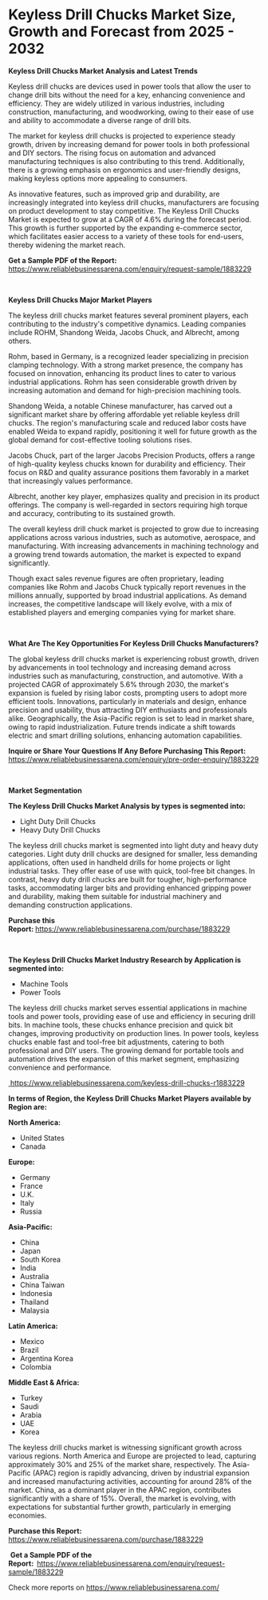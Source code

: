 <p><h1>Keyless Drill Chucks Market Size, Growth and Forecast from 2025 - 2032</h1></p><p><strong>Keyless Drill Chucks Market Analysis and Latest Trends</strong></p>
<p><p>Keyless drill chucks are devices used in power tools that allow the user to change drill bits without the need for a key, enhancing convenience and efficiency. They are widely utilized in various industries, including construction, manufacturing, and woodworking, owing to their ease of use and ability to accommodate a diverse range of drill bits. </p><p>The market for keyless drill chucks is projected to experience steady growth, driven by increasing demand for power tools in both professional and DIY sectors. The rising focus on automation and advanced manufacturing techniques is also contributing to this trend. Additionally, there is a growing emphasis on ergonomics and user-friendly designs, making keyless options more appealing to consumers.</p><p>As innovative features, such as improved grip and durability, are increasingly integrated into keyless drill chucks, manufacturers are focusing on product development to stay competitive. The Keyless Drill Chucks Market is expected to grow at a CAGR of 4.6% during the forecast period. This growth is further supported by the expanding e-commerce sector, which facilitates easier access to a variety of these tools for end-users, thereby widening the market reach.</p></p>
<p><strong>Get a Sample PDF of the Report:&nbsp;</strong> <a href="https://www.reliablebusinessarena.com/enquiry/request-sample/1883229?utm_campaign=3535&utm_medium=2&utm_source=Github&utm_content=ia&utm_term=11042025&utm_id=keyless-drill-chucks">https://www.reliablebusinessarena.com/enquiry/request-sample/1883229</a></p>
<p>&nbsp;</p>
<p><strong>Keyless Drill Chucks Major Market Players</strong></p>
<p><p>The keyless drill chucks market features several prominent players, each contributing to the industry's competitive dynamics. Leading companies include ROHM, Shandong Weida, Jacobs Chuck, and Albrecht, among others. </p><p>Rohm, based in Germany, is a recognized leader specializing in precision clamping technology. With a strong market presence, the company has focused on innovation, enhancing its product lines to cater to various industrial applications. Rohm has seen considerable growth driven by increasing automation and demand for high-precision machining tools.</p><p>Shandong Weida, a notable Chinese manufacturer, has carved out a significant market share by offering affordable yet reliable keyless drill chucks. The region's manufacturing scale and reduced labor costs have enabled Weida to expand rapidly, positioning it well for future growth as the global demand for cost-effective tooling solutions rises.</p><p>Jacobs Chuck, part of the larger Jacobs Precision Products, offers a range of high-quality keyless chucks known for durability and efficiency. Their focus on R&D and quality assurance positions them favorably in a market that increasingly values performance.</p><p>Albrecht, another key player, emphasizes quality and precision in its product offerings. The company is well-regarded in sectors requiring high torque and accuracy, contributing to its sustained growth.</p><p>The overall keyless drill chuck market is projected to grow due to increasing applications across various industries, such as automotive, aerospace, and manufacturing. With increasing advancements in machining technology and a growing trend towards automation, the market is expected to expand significantly.</p><p>Though exact sales revenue figures are often proprietary, leading companies like Rohm and Jacobs Chuck typically report revenues in the millions annually, supported by broad industrial applications. As demand increases, the competitive landscape will likely evolve, with a mix of established players and emerging companies vying for market share.</p></p>
<p>&nbsp;</p>
<p><strong>What Are The Key Opportunities For Keyless Drill Chucks Manufacturers?</strong></p>
<p><p>The global keyless drill chucks market is experiencing robust growth, driven by advancements in tool technology and increasing demand across industries such as manufacturing, construction, and automotive. With a projected CAGR of approximately 5.6% through 2030, the market's expansion is fueled by rising labor costs, prompting users to adopt more efficient tools. Innovations, particularly in materials and design, enhance precision and usability, thus attracting DIY enthusiasts and professionals alike. Geographically, the Asia-Pacific region is set to lead in market share, owing to rapid industrialization. Future trends indicate a shift towards electric and smart drilling solutions, enhancing automation capabilities.</p></p>
<p><strong>Inquire or Share Your Questions If Any Before Purchasing This Report:</strong> <a href="https://www.reliablebusinessarena.com/enquiry/pre-order-enquiry/1883229?utm_campaign=3535&utm_medium=2&utm_source=Github&utm_content=ia&utm_term=11042025&utm_id=keyless-drill-chucks">https://www.reliablebusinessarena.com/enquiry/pre-order-enquiry/1883229</a></p>
<p>&nbsp;</p>
<p><strong>Market Segmentation</strong></p>
<p><strong>The Keyless Drill Chucks Market Analysis by types is segmented into:</strong></p>
<p><ul><li>Light Duty Drill Chucks</li><li>Heavy Duty Drill Chucks</li></ul></p>
<p><p>The keyless drill chucks market is segmented into light duty and heavy duty categories. Light duty drill chucks are designed for smaller, less demanding applications, often used in handheld drills for home projects or light industrial tasks. They offer ease of use with quick, tool-free bit changes. In contrast, heavy duty drill chucks are built for tougher, high-performance tasks, accommodating larger bits and providing enhanced gripping power and durability, making them suitable for industrial machinery and demanding construction applications.</p></p>
<p><strong>Purchase this Report:&nbsp;</strong><a href="https://www.reliablebusinessarena.com/purchase/1883229?utm_campaign=3535&utm_medium=2&utm_source=Github&utm_content=ia&utm_term=11042025&utm_id=keyless-drill-chucks">https://www.reliablebusinessarena.com/purchase/1883229</a></p>
<p>&nbsp;</p>
<p><strong>The Keyless Drill Chucks Market Industry Research by Application is segmented into:</strong></p>
<p><ul><li>Machine Tools</li><li>Power Tools</li></ul></p>
<p><p>The keyless drill chucks market serves essential applications in machine tools and power tools, providing ease of use and efficiency in securing drill bits. In machine tools, these chucks enhance precision and quick bit changes, improving productivity on production lines. In power tools, keyless chucks enable fast and tool-free bit adjustments, catering to both professional and DIY users. The growing demand for portable tools and automation drives the expansion of this market segment, emphasizing convenience and performance.</p></p>
<p><a href="https://www.reliablebusinessarena.com/keyless-drill-chucks-r1883229?utm_campaign=3535&utm_medium=2&utm_source=Github&utm_content=ia&utm_term=11042025&utm_id=keyless-drill-chucks">&nbsp;https://www.reliablebusinessarena.com/keyless-drill-chucks-r1883229</a></p>
<p><strong>In terms of Region, the Keyless Drill Chucks Market Players available by Region are:</strong></p>
<p>
    <p> <strong> North America: </strong>
        <ul>
            <li>United States</li>
            <li>Canada</li>
        </ul>
        </p> 
    <p> <strong> Europe: </strong>
        <ul>
            <li>Germany</li>
            <li>France</li>
            <li>U.K.</li>
            <li>Italy</li>
            <li>Russia</li>
        </ul>
        </p> 
    <p> <strong> Asia-Pacific: </strong>
        <ul>
            <li>China</li>
            <li>Japan</li>
            <li>South Korea</li>
            <li>India</li>
            <li>Australia</li>
            <li>China Taiwan</li>
            <li>Indonesia</li>
            <li>Thailand</li>
            <li>Malaysia</li>
        </ul>
        </p> 
    <p> <strong> Latin America: </strong>
        <ul>
            <li>Mexico</li>
            <li>Brazil</li>
            <li>Argentina Korea</li>
            <li>Colombia</li>
        </ul>
        </p> 
    <p> <strong> Middle East & Africa: </strong>
        <ul>
            <li>Turkey</li>
            <li>Saudi</li>
            <li>Arabia</li>
            <li>UAE</li>
            <li>Korea</li>
        </ul>
    </p>
    </p>
<p><p>The keyless drill chucks market is witnessing significant growth across various regions. North America and Europe are projected to lead, capturing approximately 30% and 25% of the market share, respectively. The Asia-Pacific (APAC) region is rapidly advancing, driven by industrial expansion and increased manufacturing activities, accounting for around 28% of the market. China, as a dominant player in the APAC region, contributes significantly with a share of 15%. Overall, the market is evolving, with expectations for substantial further growth, particularly in emerging economies.</p></p>
<p><strong>Purchase this Report: </strong><a href="https://www.reliablebusinessarena.com/purchase/1883229?utm_campaign=3535&utm_medium=2&utm_source=Github&utm_content=ia&utm_term=11042025&utm_id=keyless-drill-chucks">https://www.reliablebusinessarena.com/purchase/1883229</a></p>
<p>&nbsp;<strong>Get a Sample PDF of the Report:&nbsp;&nbsp;</strong><a href="https://www.reliablebusinessarena.com/enquiry/request-sample/1883229?utm_campaign=3535&utm_medium=2&utm_source=Github&utm_content=ia&utm_term=11042025&utm_id=keyless-drill-chucks">https://www.reliablebusinessarena.com/enquiry/request-sample/1883229</a></p>
<p><strong></strong></p>
<p>Check more reports on <a href="https://www.reliablebusinessarena.com/?utm_campaign=3535&utm_medium=2&utm_source=Github&utm_content=ia&utm_term=11042025&utm_id=keyless-drill-chucks">https://www.reliablebusinessarena.com/</a></p>